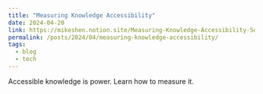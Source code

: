 ```yaml
---
title: "Measuring Knowledge Accessibility"
date: 2024-04-20
link: https://mikeshen.notion.site/Measuring-Knowledge-Accessibility-5eb330230f604759bc6f660cbe591f39?pvs=4
permalink: /posts/2024/04/measuring-knowledge-accessibility/
tags:
  - blog
  - tech
---
```


Accessible knowledge is power. Learn how to measure it.
